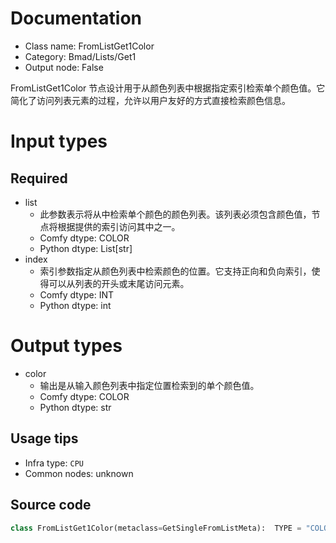 
# Documentation
- Class name: FromListGet1Color
- Category: Bmad/Lists/Get1
- Output node: False

FromListGet1Color 节点设计用于从颜色列表中根据指定索引检索单个颜色值。它简化了访问列表元素的过程，允许以用户友好的方式直接检索颜色信息。

# Input types
## Required
- list
    - 此参数表示将从中检索单个颜色的颜色列表。该列表必须包含颜色值，节点将根据提供的索引访问其中之一。
    - Comfy dtype: COLOR
    - Python dtype: List[str]
- index
    - 索引参数指定从颜色列表中检索颜色的位置。它支持正向和负向索引，使得可以从列表的开头或末尾访问元素。
    - Comfy dtype: INT
    - Python dtype: int

# Output types
- color
    - 输出是从输入颜色列表中指定位置检索到的单个颜色值。
    - Comfy dtype: COLOR
    - Python dtype: str


## Usage tips
- Infra type: `CPU`
- Common nodes: unknown


## Source code
```python
class FromListGet1Color(metaclass=GetSingleFromListMeta):  TYPE = "COLOR"

```
